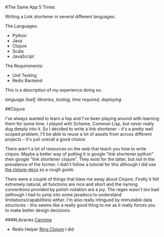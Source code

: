 #The Same App 5 Times

Writing a Link shortener in several different languages.

The Languages:
- Python
- Java
- Clojure
- Scala
- JavaScript

The Requirements:
- Unit Testing
- Redis Backend

This is a description of my experience doing so.

*language itself, libraries, testing, time required, deploying*

##Clojure

I've always wanted to learn a lisp and I've been playing around with learning them for some time. I played with Scheme, Common Lisp, but never really dug deeply into it. So I decided to write a link shortener - it's a pretty well scoped problem, I'll be able to reuse a lot of assets from across different projects - it's just overall a good choice.

There aren't a lot of resources on the web that teach you how to write clojure. Maybe a better way of putting it is google "link shortener python" then google "link shortener clojure". They exist for the latter, but not in the prevalence of the former. I didn't follow a tutorial for this although I did use [the clojure-docs](http://clojure-doc.org/articles/tutorials/basic_web_development.html) as a rough guide.

There were a couple of things that blew me away about Clojure. Firstly it felt extremely natural, all functions are nice and short and the naming conventions provided by polish-notation are a joy. The regex wasn't too bad (although I had to jump into some javadocs to understand limitations/capabilities) either. I'm also really intrigued by immutable data structures - this seems like a really good thing to me as it really forces you to make better design decisions.


####Libraries
[Carmine](https://github.com/ptaoussanis/carmine)
- Redis Helper
[Ring Clojure](https://github.com/ring-clojure)
I did 